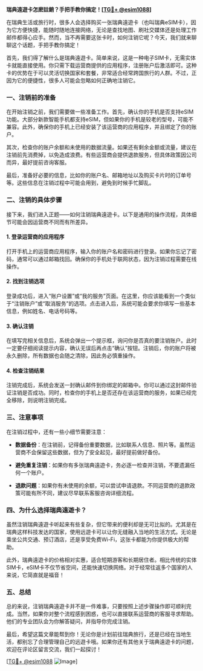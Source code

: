 **瑞典遠遊卡怎麽註銷？手把手教你搞定！[[TG💪+ @esim1088](https://t.me/s/esim1088)]**

在瑞典生活或旅行时，很多人会选择购买一张瑞典遠遊卡（也叫瑞典eSIM卡），因为它方便快捷，能随时随地连接网络，无论是查找地图、刷社交媒体还是处理工作邮件都得心应手。然而，当不再需要这张卡时，如何注销它呢？今天，我们就来聊聊这个话题，手把手教你搞定！

首先，我们得了解什么是瑞典遠遊卡。简单来说，这是一种电子SIM卡，无需实体卡就能直接使用。你只需下载运营商提供的应用程序，注册账户后激活即可。这种卡的优势在于可以灵活切换国家和套餐，非常适合经常跨国旅行的人群。不过，正因为它的便捷性，很多人可能会忽略如何正确地注销它。

### **一、注销前的准备**

在开始注销之前，我们需要做一些准备工作。首先，确认你的手机是否支持eSIM功能。大部分新款智能手机都支持eSIM，但如果你的手机是较老的型号，可能不兼容。此外，确保你的手机上已经安装了该运营商的应用程序，并且绑定了你的账户。

其次，检查你的账户余额和未使用的数据流量。如果还有剩余金额或流量，建议在注销前先消费掉，以免造成浪费。有些运营商会提供退款服务，但具体政策因公司而异，最好提前咨询客服。

最后，准备好必要的信息，比如你的账户名、邮箱地址以及购买卡片时的订单号等。这些信息在注销过程中可能会用到，避免到时候手忙脚乱。

### **二、注销的具体步骤**

接下来，我们进入正题——如何注销瑞典遠遊卡。以下是通用的操作流程，具体细节可能会因运营商不同而有所差异。

#### **1. 登录运营商的应用程序**
打开手机上的运营商应用程序，输入你的账户名和密码进行登录。如果你忘记了密码，通常可以通过邮箱找回。确保你的手机处于联网状态，因为注销过程需要在线操作。

#### **2. 找到注销选项**
登录成功后，进入“账户设置”或“我的服务”页面。在这里，你应该能看到一个类似于“注销账户”或“取消服务”的选项。点击进入后，系统可能会要求你填写一些基本信息，例如姓名、电话号码等。

#### **3. 确认注销**
在填写完相关信息后，系统会弹出一个提示框，询问你是否真的要注销账户。此时一定要仔细阅读提示内容，确认无误后再点击“确认”按钮。注销后，你的账户将被永久删除，所有数据也会随之清除，因此务必慎重操作。

#### **4. 检查注销结果**
注销完成后，系统会发送一封确认邮件到你绑定的邮箱中。你可以通过这封邮件验证注销是否成功。同时，检查你的手机上是否还存在该运营商的服务，如果已经完全移除，则说明注销完成。

### **三、注意事项**

在注销过程中，还有一些小细节需要注意：

- **数据备份**：在注销前，记得备份重要数据，比如联系人信息、照片等。虽然运营商不会保留这些数据，但为了安全起见，最好提前做好备份。
  
- **避免重复注销**：如果你有多张瑞典遠遊卡，务必逐一检查并注销，不要遗漏任何一个账户。

- **退款问题**：如果你有未使用的余额，可以尝试申请退款。不同运营商的退款政策可能有所不同，建议尽早联系客服咨询详细流程。

### **四、为什么选择瑞典遠遊卡？**

虽然注销瑞典遠遊卡听起来有些复杂，但它带来的便利却是无可比拟的。尤其是在瑞典这样科技发达的国家，使用远遊卡可以让你无缝融入当地的生活方式。无论是乘坐公共交通、预订酒店，还是享受免费Wi-Fi，这张卡都能为你提供极大的帮助。

此外，瑞典遠遊卡的价格相对实惠，适合短期游客和长期居住者。相比传统的实体SIM卡，eSIM卡不仅节省空间，还能快速切换网络。对于经常往返多个国家的人来说，它简直就是福音！

### **五、总结**

总的来说，注销瑞典遠遊卡并不是一件难事，只要按照上述步骤操作即可顺利完成。当然，如果你对整个流程感到困惑，也可以直接联系运营商的客服寻求帮助。他们的专业团队会为你解答疑问，并指导你完成注销。

最后，希望这篇文章能帮到你！无论你是计划前往瑞典旅行，还是已经在当地生活，都别忘了合理管理自己的远遊卡哦。如果你还有其他关于瑞典遠遊卡的问题，欢迎在评论区留言交流，我们一起探讨！

[[TG💪+ @esim1088](https://t.me/s/esim1088) ![Image](https://i.postimg.cc/4NQfJmqS/Snipaste-2025-05-13-00-14-12.png)]